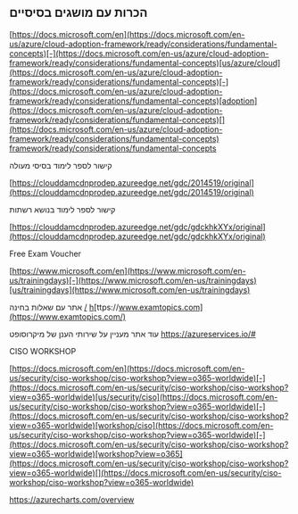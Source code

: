 ﻿
## הכרות עם מושגים בסיסיים

[https://docs.microsoft.com/en](https://docs.microsoft.com/en-us/azure/cloud-adoption-framework/ready/considerations/fundamental-concepts)[-](https://docs.microsoft.com/en-us/azure/cloud-adoption-framework/ready/considerations/fundamental-concepts)[us/azure/cloud](https://docs.microsoft.com/en-us/azure/cloud-adoption-framework/ready/considerations/fundamental-concepts)[-](https://docs.microsoft.com/en-us/azure/cloud-adoption-framework/ready/considerations/fundamental-concepts)[adoption](https://docs.microsoft.com/en-us/azure/cloud-adoption-framework/ready/considerations/fundamental-concepts)[](https://docs.microsoft.com/en-us/azure/cloud-adoption-framework/ready/considerations/fundamental-concepts)  [framework/ready/considerations/fundamental](https://docs.microsoft.com/en-us/azure/cloud-adoption-framework/ready/considerations/fundamental-concepts)[-](https://docs.microsoft.com/en-us/azure/cloud-adoption-framework/ready/considerations/fundamental-concepts)[concepts](https://docs.microsoft.com/en-us/azure/cloud-adoption-framework/ready/considerations/fundamental-concepts)

קישור לספר לימוד בסיסי מעולה

[https://clouddamcdnprodep.azureedge.net/gdc/2014519/original](https://clouddamcdnprodep.azureedge.net/gdc/2014519/original)



קישור לספר לימוד בנושא רשתות 

[https://clouddamcdnprodep.azureedge.net/gdc/gdckhkXYx/original](https://clouddamcdnprodep.azureedge.net/gdc/gdckhkXYx/original)

Free  Exam Voucher

[https://www.microsoft.com/en](https://www.microsoft.com/en-us/trainingdays)[-](https://www.microsoft.com/en-us/trainingdays)[us/trainingdays](https://www.microsoft.com/en-us/trainingdays)


אתר עם שאלות בחינה
[/](https://www.examtopics.com/) [h](https://www.examtopics.com/)[ttps://www.examtopics.com](https://www.examtopics.com/)

עוד אתר מעניין על שירותי הענן של מיקרוסופט
https://azureservices.io/#

CISO WORKSHOP

[https://docs.microsoft.com/en](https://docs.microsoft.com/en-us/security/ciso-workshop/ciso-workshop?view=o365-worldwide)[-](https://docs.microsoft.com/en-us/security/ciso-workshop/ciso-workshop?view=o365-worldwide)[us/security/ciso](https://docs.microsoft.com/en-us/security/ciso-workshop/ciso-workshop?view=o365-worldwide)[-](https://docs.microsoft.com/en-us/security/ciso-workshop/ciso-workshop?view=o365-worldwide)[workshop/ciso](https://docs.microsoft.com/en-us/security/ciso-workshop/ciso-workshop?view=o365-worldwide)[-](https://docs.microsoft.com/en-us/security/ciso-workshop/ciso-workshop?view=o365-worldwide)[workshop?view=o365](https://docs.microsoft.com/en-us/security/ciso-workshop/ciso-workshop?view=o365-worldwide)[](https://docs.microsoft.com/en-us/security/ciso-workshop/ciso-workshop?view=o365-worldwide)

https://azurecharts.com/overview
